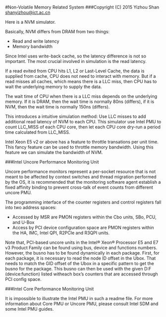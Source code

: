 #Non-Volatile Memory Related System
###Copyright (C) 2015 Yizhou Shan <shanyizhou@ict.ac.cn>

Here is a NVM simulator.

Basically, NVM differs from DRAM from two things:
 - Read and write latency
 - Memory bandwidth

Since Intel uses write-back cache, so the latency difference is not so important.
The most crucial involved in simulation is the read latency.

If a read evited from CPU hits L1, L2 or Last-Level Cache, the data is supplied
from cache, CPU does not need to interact with memory.
But if a read misses all caches, which means there is a LLC miss, then CPU has
to wait the underlying memory to supply the data.

The wait time of CPU when there is a LLC miss depends on the underlying memory.
If it is DRAM, then the wait time is normally 80ns (differs), if it is NVM, then
the wait time is normally 150ns (differs).

This introduces a intuitive simulation method: Use LLC misses to add additional
read latency of NVM to each CPU. This simulator use Intel PMU to count LLC_MISS
of each CPU core, then let each CPU core dry-run a period time calculated from
LLC_MISS.

Intel Xeon E5 v2 or above has a feature to throttle transations per unit time.
This fancy feature can be used to throttle memory bandwidth. Using this feature
we can simulate the bandwidth of NVM.

###Intel Uncore Performance Monitoring Unit

Uncore performance monitors represent a per-socket resource that is not meant
to be affected by context switches and thread migration performed by the OS,
it is recommended that the monitoring software agent establish a fixed affinity
binding to prevent cross-talk of event counts from different uncore PMU.

The programming interface of the counter registers and control registers fall
into two address spaces:
 - Accessed by MSR are PMON registers within the Cbo units, SBo, PCU, and U-Box
 - Access by PCI device configuration space are PMON registers within the HA,
   IMC, Intel QPI, R2PCIe and R3QPI units.

Note that, PCI-based uncore units in the Intel® Xeon® Processor E5 and E7 v3
Product Family can be found using bus, device and functions numbers. However,
the busno has to be found dynamically in each package. First, for each package,
it is necessary to read the node ID offset in the Ubox. That needs to match
the GID offset of the Ubox in a specific pattern to get the busno for the
package. This busno can then be used with the given D:F (device:function)
listed witheach box’s counters that are accessed through PCI config space.

###Intel Core Performance Monitoring Unit

It is impossible to illustrate the Intel PMU in such a readme file. For more
information about Core PMU or Uncore PMU, please consult Intel SDM and some
Intel PMU guides.
